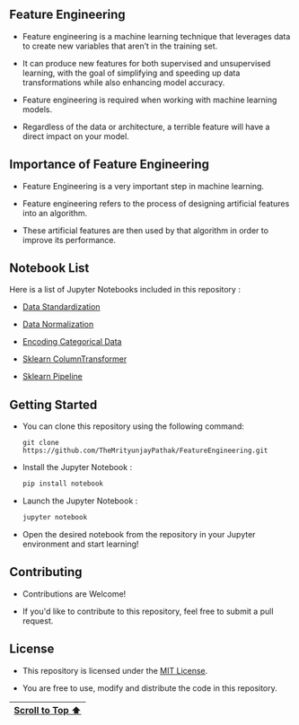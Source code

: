 ## Feature Engineering

- Feature engineering is a machine learning technique that leverages data to create new variables that aren’t in the training set.

- It can produce new features for both supervised and unsupervised learning, with the goal of simplifying and speeding up data transformations while also enhancing model accuracy. 

- Feature engineering is required when working with machine learning models. 

- Regardless of the data or architecture, a terrible feature will have a direct impact on your model.

## Importance of Feature Engineering

- Feature Engineering is a very important step in machine learning.

- Feature engineering refers to the process of designing artificial features into an algorithm.

- These artificial features are then used by that algorithm in order to improve its performance.

## Notebook List

Here is a list of Jupyter Notebooks included in this repository :

- [Data Standardization](https://www.kaggle.com/code/themrityunjaypathak/data-standardization-using-standardscaler)

- [Data Normalization](https://www.kaggle.com/code/themrityunjaypathak/data-normalization-using-minmaxscaler)

- [Encoding Categorical Data](https://www.kaggle.com/code/themrityunjaypathak/encoding-categorical-data)

- [Sklearn ColumnTransformer](https://www.kaggle.com/code/themrityunjaypathak/sklearn-columntransformer)

- [Sklearn Pipeline](https://www.kaggle.com/code/themrityunjaypathak/sklearn-pipeline)

## Getting Started

- You can clone this repository using the following command:
  ```
  git clone https://github.com/TheMrityunjayPathak/FeatureEngineering.git
  ```

- Install the Jupyter Notebook :
   ```bash
   pip install notebook
   ```

- Launch the Jupyter Notebook :
   ```bash
   jupyter notebook
   ```

- Open the desired notebook from the repository in your Jupyter environment and start learning!

## Contributing

- Contributions are Welcome! 

- If you'd like to contribute to this repository, feel free to submit a pull request.

## License

- This repository is licensed under the [MIT License](LICENSE). 

- You are free to use, modify and distribute the code in this repository.

| [Scroll to Top ⬆️](#feature-engineering) |
|:---:|
